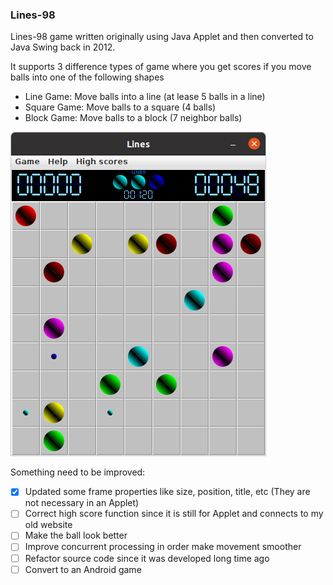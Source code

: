 ### Lines-98
Lines-98 game written originally using Java Applet and then converted to Java Swing back in 2012.

It supports 3 difference types of game where you get scores if you move balls into one of the following shapes
- Line Game: Move balls into a line (at lease 5 balls in a line)
- Square Game: Move balls to a square (4 balls)
- Block Game: Move balls to a block (7 neighbor balls)

![Lines98-Screenshot](Lines98-Screenshot.png)

Something need to be improved:
- [x] Updated some frame properties like size, position, title, etc (They are not necessary in an Applet)
- [ ] Correct high score function since it is still for Applet and connects to my old website
- [ ] Make the ball look better
- [ ] Improve concurrent processing in order make movement smoother
- [ ] Refactor source code since it was developed long time ago
- [ ] Convert to an Android game
